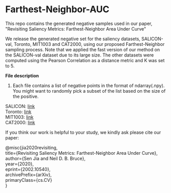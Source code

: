 # Farthest-Neighbor-AUC
This repo contains the generated negative samples used in our paper, "Revisiting Saliency Metrics: Farthest-Neighbor Area Under Curve"

We release the generated negative set for the saliency datasets, SALICON-val, Toronto, MIT1003 and CAT2000,
using our proposed Farthest-Neighbor sampling process. Note that we applied the fast version of our method on the SALICON-val
dataset due to its large size. The other datasets were computed using the Pearson Correlation as a distance metric 
and K was set to 5. 


**File description**
1. Each file contains a list of negative points in the format of ndarray(.npy). You might want to randomly pick
a subset of the list based on the size of the positive.

SALICON: [link](https://drive.google.com/file/d/1D-vQY8fBTmGqTofr7pB788y5sjce9z6R/view?usp=sharing)  
Toronto: [link](https://drive.google.com/file/d/1mwd6Oheuwbu-CRKSyX4uRL1eH3dwQXQb/view?usp=sharing)  
MIT1003: [link]()  
CAT2000: [link](https://drive.google.com/file/d/1stGkaVwTxe5qJeflJNCjdNfNbW-r1bLU/view?usp=sharing)  

<!--Text
2. Alternatively, we also release a tar file that includes
pre-computed negative distribution maps in PNG format. The negative points were sampled from the (npy) list and the
sigma value was selected according to Table 1 in the paper.
-->


If you think our work is helpful to your study, we kindly ask please cite our paper:  

@misc{jia2020revisiting,  
    title={Revisiting Saliency Metrics: Farthest-Neighbor Area Under Curve},  
    author={Sen Jia and Neil D. B. Bruce},  
    year={2020},  
    eprint={2002.10540},  
    archivePrefix={arXiv},  
    primaryClass={cs.CV}  
}
